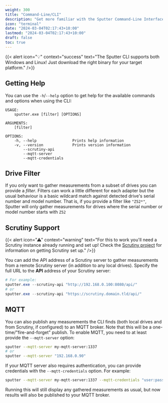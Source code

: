 ```yaml
---
weight: 300
title: "Command-Line/CLI"
description: "Get more familiar with the Sputter Command-Line Interface (CLI)"
icon: "terminal"
date: "2024-03-04T02:17:43+10:00"
lastmod: "2024-03-04T02:17:43+10:00"
draft: false
toc: true
---
```


{{< alert icon="💡" context="success" text="The Sputter CLI supports both Windows and Linux! Just download the right binary for your target platform." />}}

## Getting Help

You can use the `-h`/`--help` option to get help for the available commands and options when using the CLI:

```
USAGE:
    sputter.exe [filter] [OPTIONS]

ARGUMENTS:
    [filter]

OPTIONS:
    -h, --help                Prints help information
    -v, --version             Prints version information
        --scrutiny-api
        --mqtt-server
        --mqtt-credentials
```

## Drive Filter

If you only want to gather measurements from a subset of drives you can provide a _filter_. Filters can work a little different for each adapter but the usual behaviour is a basic wildcard match against detected drive's serial number and model number. That is, if you provide a filter like `"Z52*"`, Sputter will only gather measurements for drives where the serial number or model number starts with `Z52`

## Scrutiny Support

{{< alert icon="⚠" context="warning" text="For this to work you'll need a Scrutiny instance already running and set up! Check the [Scrutiny project](https://github.com/AnalogJ/scrutiny) for information on getting Scrutiny set up." />}}

You can add the API address of a Scrutiny server to gather measurements from a remote Scrutiny server (in addition to any local drives). Specify the full URL to the **API** address of your Scrutiny server:

```powershell
# For example:
sputter.exe --scrutiny-api "http://192.168.0.100:8080/api/"
# or
sputter.exe --scrutiny-api "https://scrutiny.domain.tld/api/"
```

## MQTT

You can also publish any measurements the CLI finds (both local drives and from Scrutiny, if configured) to an MQTT broker. Note that this will be a one-time/"fire-and-forget" publish. To enable MQTT, you need to at least provide the `--mqtt-server` option:

```bash
sputter --mqtt-server my-mqtt-server:1337
# or
sputter --mqtt-server "192.168.0.90"
```

If your MQTT server also requires authentication, you can provide credentials with the `--mqtt-credentials` option. For example:

```bash
sputter --mqtt-server my-mqtt-server:1337 --mqtt-credentials "user:password"
```

Running this will still display any gathered measurements as usual, but now results will also be published to your MQTT broker.